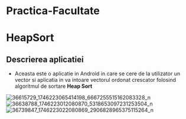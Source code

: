 # Practica-Facultate
# **HeapSort**

## **Descrierea aplicatiei**
* Aceasta este o aplicatie in Android in care se cere de la utilizator un vector si aplicatia in va intoare vectorul ordonat crescator folosind algoritmul de sortare **Heap Sort**


![36615729_1746223065414198_6667255515162083328_n](https://user-images.githubusercontent.com/35422422/42317785-df2c3cde-8055-11e8-9c1c-3fd43a0fcaf2.png)
![36638788_1746223012080870_5318653097231253504_n](https://user-images.githubusercontent.com/35422422/42317786-df48c854-8055-11e8-82a1-94b02de7dcb4.png)
![36739847_1746223022080869_2906828965375115264_n](https://user-images.githubusercontent.com/35422422/42317787-df68aafc-8055-11e8-9731-1e07d74ad865.png)





